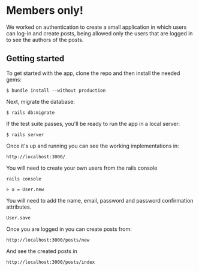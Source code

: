 # Members only!
We worked on authentication to create a small application in which users can log-in and create posts, being allowed only the users that are logged in to see the authors of the posts.

## Getting started

To get started with the app, clone the repo and then install the needed gems:

```
$ bundle install --without production
```

Next, migrate the database:

```
$ rails db:migrate
```

If the test suite passes, you'll be ready to run the app in a local server:

```
$ rails server
```

Once it's up and running you can see the working implementations in:

```
http://localhost:3000/
```

You will need to create your own users from the rails console

```
rails console 
```

```
> u = User.new

```
You will need to add the name, email, password and password confirmation attributes.

```
User.save
```

Once you are logged in you can create posts from:

```
http://localhost:3000/posts/new
```

And see the created posts in 

```
http://localhost:3000/posts/index
```

